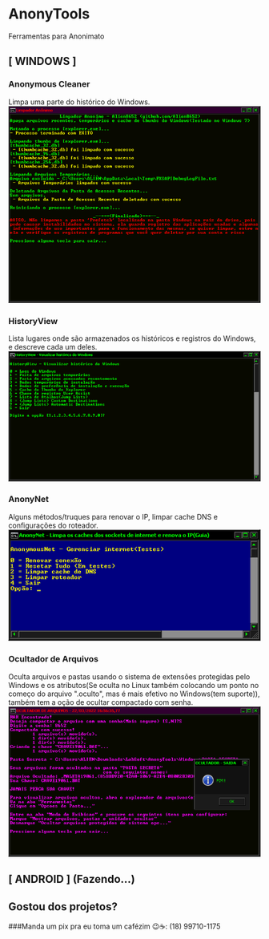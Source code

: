 # AnonyTools
Ferramentas para Anonimato

## [ WINDOWS ]
### Anonymous Cleaner
Limpa uma parte do histórico do Windows.
![alt text](https://github.com/Alien8652/AnonyTools/blob/main/Imagens/Anonymous%20Cleaner.png?raw=true)

### HistoryView
Lista lugares onde são armazenados os históricos e registros do Windows, e descreve cada um deles.
![alt text](https://github.com/Alien8652/AnonyTools/blob/main/Imagens/HistoryView.png?raw=true)

### AnonyNet
Alguns métodos/truques para renovar o IP, limpar cache DNS e configurações do roteador.
![alt text](https://github.com/Alien8652/AnonyTools/blob/main/Imagens/AnonyNet.png?raw=true)

### Ocultador de Arquivos
Oculta arquivos e pastas usando o sistema de extensões protegidas pelo Windows e os atributos(Se oculta no Linux também colocando um ponto no começo do arquivo ".oculto", mas é mais efetivo no Windows(tem suporte)), também tem a oção de ocultar compactado com senha.
![alt text](https://github.com/Alien8652/AnonyTools/blob/main/Imagens/Ocultador%20de%20Arquivos.png?raw=true)

## [ ANDROID ] (Fazendo...)


## Gostou dos projetos?
###Manda um pix pra eu toma um cafézim 😉☕: (18) 99710-1175
